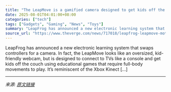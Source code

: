 ```yaml
---
title: "The LeapMove is a gamified camera designed to get kids off the couch"
date: 2025-08-01T04:01:00+08:00
categories: ["tech"]
tags: ["Gadgets", "Gaming", "News", "Toys"]
summary: "LeapFrog has announced a new electronic learning system that swaps controllers for a camera. In fact, the LeapMove looks like an oversized, kid-friendly webcam, but is designed to connect to TVs like "
source_url: "https://www.theverge.com/news/717018/leapfrog-leapmove-motion-detection-gaming"
---
```


LeapFrog has announced a new electronic learning system that swaps controllers for a camera. In fact, the LeapMove looks like an oversized, kid-friendly webcam, but is designed to connect to TVs like a console and get kids off the couch using educational games that require full-body movements to play. It’s reminiscent of the Xbox Kinect [&#8230;]

---

*来源: [原文链接](https://www.theverge.com/news/717018/leapfrog-leapmove-motion-detection-gaming)*
